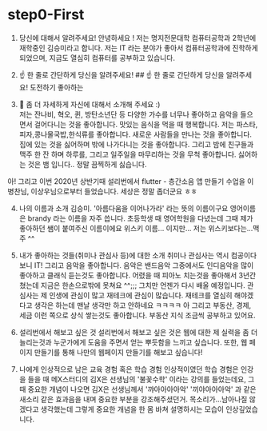 # step0-First

1. 당신에 대해서 알려주세요!
안녕하세요 ! 저는 명지전문대학 컴퓨터공학과 2학년에 재학중인 김승미라고 합니다. 
저는 IT 라는 분야가 좋아서 컴퓨터공학과에 진학하게 되었으며, 지금도 열심히 컴퓨터를 공부하고 있습니다. 


2. ☝️ 한 줄로 간단하게 당신을 알려주세요!	## ☝️ 한 줄로 간단하게 당신을 알려주세요!
도전하기 좋아하는 

3. 🙌 좀 더 자세하게 자신에 대해서 소개해 주세요 :)	
저는 잔나비, 혁오, 퀸, 방탄소년단 등 다양한 가수를 너무나 좋아하고 음악을 들으면서 걸어다니는 것을 좋아합니다.
맛있는 음식을 먹을 때 행복합니다. 저는 파스타,피자,콩나물국밥,한식류를 좋아합니다. 
새로운 사람들을 만나는 것을 좋아합니다. 집에 있는 것을 싫어하며 밖에 나가다니는 것을 좋아합니다.
그리고 밤에 친구들과 맥주 한 잔 하며 하루를, 그리고 일주일을 마무리하는 것을 무척 좋아합니다.
싫어하는 것은 뱀 입니다.. 정말 끔찍하게 싫습니다.

아! 그리고 이번 2020년 상반기때 설리번에서 flutter - 층간소음 앱 만들기 수업을 이병찬님, 이상우님으로부터 들었습니다.
세상은 정말 좁더군요 ㅎㅎ 

4. 나의 이름과 소개
김승미. '아름다움을 이어나가라' 라는 뜻의 이름이구요
영어이름은 brandy 라는 이름을 자주 씁니다. 초등학생 때 영어학원을 다녔는데 그때 제가 좋아하던 쌤이 붙여주신 이름이에요
위스키 이름... 이지만... 저는 위스키보다는...맥주 ^^ 

5.  내가 좋아하는 것들(취미나 관심사 등)에 대한 소개
취미나 관심사는 역시 컴공이다보니 IT! 그리고 음악을 좋아합니다.
음악은 밴드음악 그중에서도 인디음악을 많이 좋아하고 클래식 듣는것도 좋아합니다.
어렸을 때 피아노 치는것을 좋아해서 3년간 쳤는데 지금은 한손으로밖에 못쳐요 ^^;;; 그치만 언젠가 다시 배울 예정입니다. 
관심사는 제 인생에 관심이 많고 재테크에 관심이 많습니다. 재테크를 열심히 해야겠다고 생각은 하는데 맨날 생각만 하고 안하네요 ㅋㅋㅋㅋ
아 그리고 부동산, 경제, 세금 이런 쪽으로 상식 쌓는것도 좋아합니다. 부동산 지식 조금씩 공부하고 있어요. 

6. 설리번에서 해보고 싶은 것
설리번에서 해보고 싶은 것은 웹에 대한 제 실력을 좀 더 늘리는것과 누군가에게 도움을 주면서 얻는 뿌듯함을 느끼고 싶습니다.
또한, 웹 페이지 만들기를 통해 나만의 웹페이지 만들기를 해보고 싶습니다! 

7. 나에게 인상적으로 남은 교육 경험 혹은 학습 경험
인상적이였던 학습 경험은 인강을 들을 때 메X스터디의 김X은 선생님의 '불꽃수학' 이라는 강의를 들었는데요, 
그때 중요한 개념이 나오면 김X은 선생님께서 '꺄아아아아악' '끼야아아아악' 과 같은 새소리 같은 효과음을 내며 중요한 부분을 강조해주셨던거.
목소리가...남아나질 않겠다고 생각했는데 그렇게 중요한 개념을 한 몸 바쳐 설명하시는 모습이 인상깊었습니다. 
